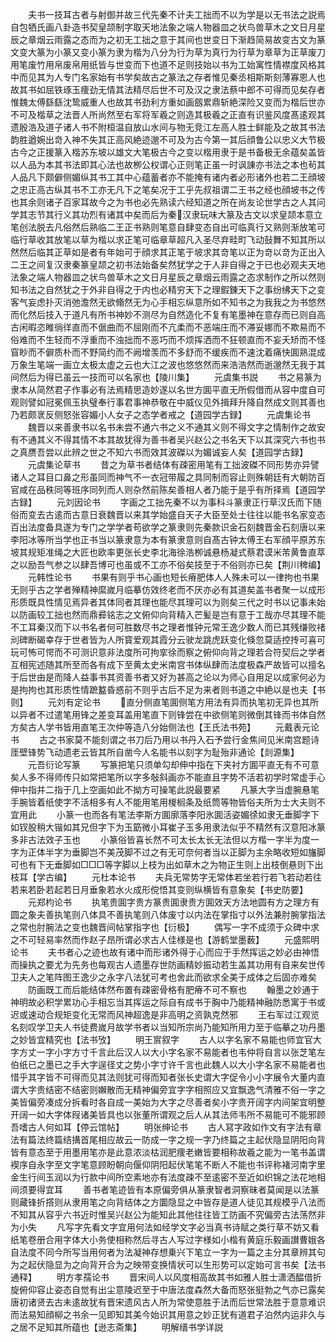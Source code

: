 <!-- { "loadSidebar": true } -->
　　夫书一技耳古者与射御并故三代先秦不计夫工拙而不以为学是以无书法之説焉自包牺氏画八卦造书契皇颉制字取天地法象之端人物器皿之状鸟兽草木之文日月星辰之章烟云雨露之态而为之初无工拙之意于其间也世变日下渐趋简易故变古文为篆文变大篆为小篆又变小篆为隶为楷为八分为行为草为真行为行草为章草为正草废刀用笔废竹用帛废帛用纸皆与世变而下也道不足则技始以书为工始寓性情襟度风格其中而见其为人专门名家始有书学矣故古之篆法之存者惟见秦丞相斯斯刻薄寡恩人也故其书如屈铁琢玉痩劲无情其法精尽后世不可及汉之隶法蔡中郎不可得而见矣存者惟魏太傅繇繇沈鸷威重人也故其书劲利方重如画劔累鼎斩絶深险又变而为楷后世亦不可及楷草之法晋人所尚然至右军将军羲之则造其极羲之正直有识鉴风度髙逺观其遗殷浩及道子诸人书不附桓温自放山水间与物无竞江左高人胜士鲜能及之故其书法韵胜遒婉出竒入神不失其正高风絶迹邈不可及为古今第一其后顔鲁公以忠义大节极古今之正援篆入楷苏东坡以雄文大笔极古今之变以楷用隶于是书备极无余蕴矣盖皆以人品为本其书法即其心法也故栁公权谓心正则笔正虽一时讽諌亦书法之本也茍其人品凡下颇僻侧媚纵其书工其中心蕴蓄者亦不能掩有诸内者必形诸外也若二王顔坡之忠正高古纵其书不工亦无凡下之笔矣况于工乎先叔祖谓二王书之经也顔坡书之传也其余则诸子百家耳故今之为书也必先熟读六经知道之所在尚友论世学古之人其问学其志节其行义其功烈有诸其中矣而后为秦汉隶玩味大篆及古文以求皇颉本意立笔创法脱去凡俗然后熟临二王正书熟则笔意自肆变态自出可临真行又熟则渐放笔可临行草收其放笔以草为楷以求正笔可临章草超凡入圣尽弃畦町飞动鼔舞不知其所以然然后临其正草如是者有年始可于顔求其正笔于坡求其竒笔以正为竒以竒为正出入二王之间复汉隶秦篆皇颉之初书法始备矣然犹学之于人非自得之于已也必观夫天地法象之端人物器皿之状鸟兽草木之文日月星辰之章烟云雨露之态求制作之所以然则知书法之自然犹之于外非自得之于内也必精穷天下之理鍜錬天下之事纷绋天下之变客气妄虑扑灭消弛澹然无欲翛然无为心手相忘纵意所如不知书之为我我之为书悠然而化然后技入于道凡有所书神妙不测尽为自然造化不复有笔墨神在意存而已则自高古闲暇恣睢徜徉直而不倨曲而不屈刚而不亢柔而不恶端庄而不滞妥娜而不欺易而不俗难而不生轻而不浮重而不浊拙而不恶巧而不烦挥洒而不狂顿直而不妄夭矫而不怪窅眇而不僻质朴而不野简约而不阙增羡而不多舒而不缓疾而不速沈着痛快圎熟混成万象生笔端一画立太极太虚之云也大江之波也悠悠然而来浩浩然而逝邈然无我于其间然后为得已虽云一技而可以名家也【陵川集】
　　元虞集书説
　　书之易篆为隶本从简然君子作事必有法焉精思造妙遂以名世方圎平直无所假借而从容中度自可观则譬如冠冕佩玉执璧奉行事君事神恭敬在中威仪见外揖拜升降自然成文则其善也乃若颇衺反侧怒张容媚小人女子之态学者戒之【道园学古録】
　　元虞集论书
　　魏晋以来善隶书以名书未尝不通六书之义不通其义则不得文字之情制作之故安有不通其义不得其情不本其故犹得为善书者吴兴赵公之书名天下以其深究六书也书之真赝吾尝以此辨之世之不知六书而效其波磔以为媚诚妄人矣【道园学古録】
　　元虞集论草书
　　昔之为草书者结体有疎密用笔有工拙波磔不同形势亦异譬诸人之耳目口鼻之形虽同而神气不一衣冠带履之具同制而容止则殊朝廷有大朝防百官咸在品秩同等班序同列而人则杂然前陈矣善相人者乃能于是乎有所择焉【道园学古録】
　　元刘因论书
　　字画之工拙先秦不以为事科斗篆隶正行草汉氏而下随俗而变去古逺而古意日衰魏晋以来其学始盛自天子大臣至处士往往以能书名家变态百出法度备具遂为专门之学学者苟欲学之篆隶则先秦款识金石刻魏晋金石刻唐以来李阳冰等所当学也正书当以篆隶意为本有篆隶意则自髙古钟太傅王右军顔平原苏东坡其规矩准绳之大匠也欧率更张长史李北海徐浩栁诚悬杨凝式蔡君谟米芾黄鲁直萃之以励吾气参之以肆吾博可也虽或不工亦不俗矣技至于不俗则亦已矣【荆川稗编】
　　元韩性论书
　　书果有则乎书心画也短长瘠肥体人人殊未可以一律拘也书果无则乎古之学者殚精神縻嵗月临摹仿效终老而不厌亦必有其道矣盖书者聚一以成形形质既具性情见焉异者其体同者其理也能尽其理可以为则矣三代之时书以记事未始以防画较工拙也然而鼎彛铭志之文俯仰向背精入芒髪是岂有意于工哉亦尽其理不能不工耳秦汉而下以书名者何可胜数尽书之理者惟钟元常王逸少数人而已其残缣败禇刓碑断碣幸存于世者皆为人所寳爱观其霞分云驶龙跳虎跃变化倏忽莫适控抟可喜可玩可怖可愕而不可测识意非法度所可拘挛徐而察之俯仰向背之理若合符契后之学者互相宪述随其所至而各有成下至黄太史米南宫书体纵肆而法度极森严故皆可以擅名于后世由是而降人益事书其资善书者又好为甚高之论以为师心自用足以成家何必为是拘拘也其形质性情蹠盭昏惑前不则乎古后不足为来者则书道之中絶以是也夫【书则】
　　元刘有定论书
　　直分侧直笔圎侧笔方用法有异而执笔初无异也其所以异者不过遣笔用锋之差变耳盖用笔直下则锋尝在中欲侧笔则微倒其锋而书体自然方矣古人学书皆用直笔王次仲等造八分始侧法也【王氏法书苑】
　　元戴表元论书
　　古之书家莫不能刻谓之书刀后乃用以书丹入石予尝行金焦间见米南宫题诗厓壁锋势飞动遗老云皆其所自凿今人名能书以刻字为耻殆非通论【剡源集】
　　元吾衍论写篆
　　写篆把笔只须单勾却伸中指在下夹衬方圎平直无有不可意矣人多不得师传只如常把笔所以字多敧斜画亦不能直且字势不活若初学时常虚手心伸中指并二指于几上空画如此不拗方可操笔此説最要紧
　　凡篆大字当虚腕悬笔手腕皆着纸使字不活相多有人不能用笔用椶榈条及纸筒等物皆俗夫所为士大夫则不宜用此
　　小篆一也而各有笔法李斯方圎廓落李阳氷圎活姿媚徐如隶无垂脚字下如钗股稍大锴如其兄但字下为玉筯微小耳崔子玉多用隶法似乎不精然有汉意阳冰篆多非古法效子玉也
　　小篆俗皆喜长然不可太长太长无法但以方楷一字半为度一字为正体半字为垂脚岂不美茂脚不过之有无可奈何者当以正脚为主余略收短如旛脚可也有下无垂脚如□□□等字脚以上枝为出如草木之为物正生则上出枝倒悬则下出枝耳【学古编】
　　元杜本论书
　　夫兵无常势字无常体若坐若行若飞若动若往若来若卧若起若日月垂象若水火成形傥悟其变则纵横皆有意象矣【书史防要】
　　元郑枃论书
　　执笔贵圎字贵方篆贵圎隶贵方圎效天方法地圆有方之理方有圆之象夫善执笔则八体具不善执笔则八体废寸以内法在掌指寸以外法兼肘腕掌指法之常也肘腕法之变也魏晋间帖掌指字也【衍极】
　　偶写一字不成须于众碑中求之不可轻易率然而作赵子昂所谓必求古人佳様是也【游鹤堂墨薮】
　　元盛熙明论书
　　夫书者心之迹也故有诸中而形诸外得于心而应于手然挥运之妙必由神悟而操执之要尤为先务也每观古人遗墨存世防画精妙振动若生盖其功用有自来矣世传卫夫人之笔阵图王逸少之永字八法犹可考也舍此而欲求全美于成体之后固亦难矣
　　防画既工而后能结体然布置有疎密骨格有肥瘠不可不察也
　　翰墨之妙通于神明故必积学累功心手相忘当其挥运之际自有成书于胸中乃能精神融防悉寓于书或迟或速动合规矩变化无常而风神超逸是非高明之资孰克然邪
　　王右军过江观览名刻叹学卫夫人书徒费嵗月故学书者以当知所宗尚乃能知所用力至于临摹之功丹墨之妙皆宜精究也【法书攷】
　　明王賔叙字
　　古人以字名家不易能也师宜官大字方丈一字小字方寸千言此后汉人以大小字名家不易能者也韦仲将自言以张芝笔左伯纸已之墨已之手大字逞径丈之势小字寸许千言也此魏人以大小字名家不易能者也惜乎其字皆不可得而见其法则犹可得而知者张长史谓大字促令小小字展令大董内直谓大字贵结密不结密则嬾散而无精神偏旁宜字字相照应又宜飘逸气清雅不俗一字之美皆偏旁凑成分拆看时各自成一美始为大字之尽善者矣小字贵开阔字内间架宜明整开阔一如大字体叚诸美皆具也以张董所谓观之后人从其法师韦所不易能可不能邪顾吾嗜古人何如耳【停云馆帖】
　　明张绅论书
　　古人冩字政如作文有字法有章法有篇法终篇结搆首尾相应故云一防成一字之规一字乃终篇之主起伏隐显阴阳向背皆有意态至于用墨用笔亦是此意浓淡枯润肥痩老嫩皆要相称故羲之能为一笔书盖谓褉序自永字至文字笔意顾盼朝向偃仰阴阳起伏笔笔不断人不能也书评称褚河南字里金生行间玉润以为行款中间所空素地亦有法度疎不至逺密不至近如织锦之法花地相间须要得宜耳
　　善书者笔迹皆有本原偏旁俱从篆隶智者洞察昧者莫闻是以法篆则藏锋折撘则从隶用笔之向背结体之方圜隐显之中皆存是道人徒见其规模乎八法而不知其从容乎六书近时惟吴兴赵公为能知此其他往往皆工防画不究偏旁古法荡然非为小失
　　凡写字先看文字宜用何法如经学文字必当真书诗赋之类行草不妨又看纸笔卷册合用字体大小务使相称然后寻古人写过字様如小楷有黄庭乐毅画讃曹娥各自法度不同今所写当用何者为法凝神存想乗兴下笔立一字为一篇之主分其章辨其句为之起伏隐显为之向背开合为之映带变换情状可以生形势可以定始可言书矣【法书通释】
　　明方孝孺论书
　　晋宋间人以风度相高故其书如雅人胜士潇洒醖借折旋俯仰容止姿态自觉有出尘意陵迟至于中唐法度森然大备而怒张挺勃之气亦已露矣唐初诸贤去古未逺故犹有晋宋遗风古人所为常使意胜于法而后世常法胜于意意难识而法易知顔柳之书余一见即知其美今始识其用意之妙正犹有道君子泊然内运非久与之居不足知其所蕴也【逊志斋集】
　　明解缙书学详説
